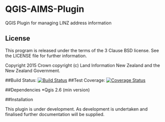 # QGIS-AIMS-Plugin
QGIS Plugin for managing LINZ address information

## License

This program is released under the terms of the 3 Clause BSD license. See the 
LICENSE file for further information.

Copyright 2015 Crown copyright (c) Land Information New Zealand and the New
Zealand Government.

##Build Status: 
[![Build Status](https://travis-ci.org/linz/QGIS-AIMS-Plugin.svg?branch=master)](https://travis-ci.org/linz/QGIS-AIMS-Plugin)
##Test Coverage: 
[![Coverage Status](https://coveralls.io/repos/linz/QGIS-AIMS-Plugin/badge.svg?branch=master&service=github)](https://coveralls.io/github/linz/QGIS-AIMS-Plugin?branch=master)

##Dependencies
	*Qgis 2.6 (min version)

##Installation

 This plugin is under development. As development is undertaken and finalised further documentation will be supplied. 


 

